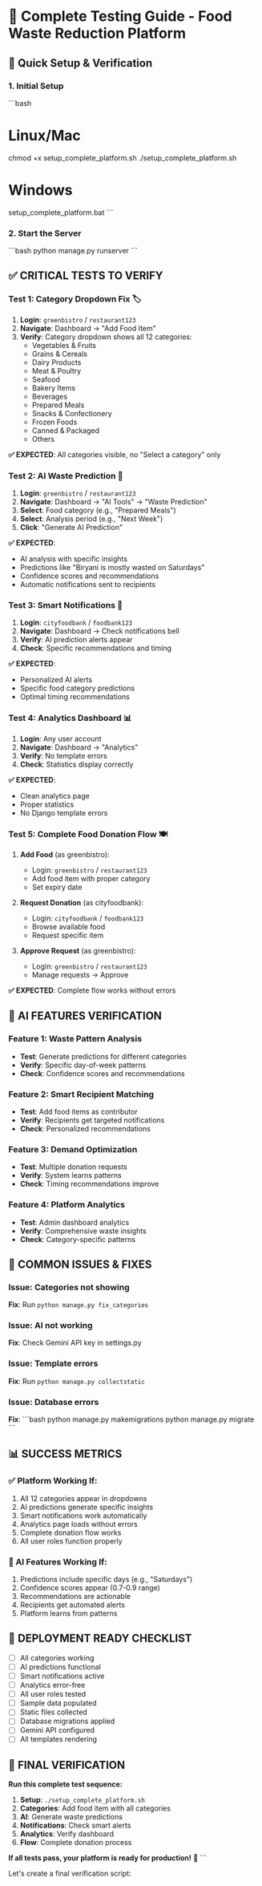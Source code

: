 # 🧪 Complete Testing Guide - Food Waste Reduction Platform

## 🚀 Quick Setup & Verification

### 1. **Initial Setup**
\`\`\`bash
# Linux/Mac
chmod +x setup_complete_platform.sh
./setup_complete_platform.sh

# Windows
setup_complete_platform.bat
\`\`\`

### 2. **Start the Server**
\`\`\`bash
python manage.py runserver
\`\`\`

## ✅ **CRITICAL TESTS TO VERIFY**

### **Test 1: Category Dropdown Fix** 🏷️
1. **Login**: `greenbistro` / `restaurant123`
2. **Navigate**: Dashboard → "Add Food Item"
3. **Verify**: Category dropdown shows all 12 categories:
   - Vegetables & Fruits
   - Grains & Cereals
   - Dairy Products
   - Meat & Poultry
   - Seafood
   - Bakery Items
   - Beverages
   - Prepared Meals
   - Snacks & Confectionery
   - Frozen Foods
   - Canned & Packaged
   - Others

**✅ EXPECTED**: All categories visible, no "Select a category" only

### **Test 2: AI Waste Prediction** 🤖
1. **Login**: `greenbistro` / `restaurant123`
2. **Navigate**: Dashboard → "AI Tools" → "Waste Prediction"
3. **Select**: Food category (e.g., "Prepared Meals")
4. **Select**: Analysis period (e.g., "Next Week")
5. **Click**: "Generate AI Prediction"

**✅ EXPECTED**: 
- AI analysis with specific insights
- Predictions like "Biryani is mostly wasted on Saturdays"
- Confidence scores and recommendations
- Automatic notifications sent to recipients

### **Test 3: Smart Notifications** 📱
1. **Login**: `cityfoodbank` / `foodbank123`
2. **Navigate**: Dashboard → Check notifications bell
3. **Verify**: AI prediction alerts appear
4. **Check**: Specific recommendations and timing

**✅ EXPECTED**: 
- Personalized AI alerts
- Specific food category predictions
- Optimal timing recommendations

### **Test 4: Analytics Dashboard** 📊
1. **Login**: Any user account
2. **Navigate**: Dashboard → "Analytics"
3. **Verify**: No template errors
4. **Check**: Statistics display correctly

**✅ EXPECTED**: 
- Clean analytics page
- Proper statistics
- No Django template errors

### **Test 5: Complete Food Donation Flow** 🍽️
1. **Add Food** (as greenbistro):
   - Login: `greenbistro` / `restaurant123`
   - Add food item with proper category
   - Set expiry date

2. **Request Donation** (as cityfoodbank):
   - Login: `cityfoodbank` / `foodbank123`
   - Browse available food
   - Request specific item

3. **Approve Request** (as greenbistro):
   - Login: `greenbistro` / `restaurant123`
   - Manage requests → Approve

**✅ EXPECTED**: Complete flow works without errors

## 🤖 **AI FEATURES VERIFICATION**

### **Feature 1: Waste Pattern Analysis**
- **Test**: Generate predictions for different categories
- **Verify**: Specific day-of-week patterns
- **Check**: Confidence scores and recommendations

### **Feature 2: Smart Recipient Matching**
- **Test**: Add food items as contributor
- **Verify**: Recipients get targeted notifications
- **Check**: Personalized recommendations

### **Feature 3: Demand Optimization**
- **Test**: Multiple donation requests
- **Verify**: System learns patterns
- **Check**: Timing recommendations improve

### **Feature 4: Platform Analytics**
- **Test**: Admin dashboard analytics
- **Verify**: Comprehensive waste insights
- **Check**: Category-specific patterns

## 🐛 **COMMON ISSUES & FIXES**

### **Issue**: Categories not showing
**Fix**: Run `python manage.py fix_categories`

### **Issue**: AI not working
**Fix**: Check Gemini API key in settings.py

### **Issue**: Template errors
**Fix**: Run `python manage.py collectstatic`

### **Issue**: Database errors
**Fix**: 
\`\`\`bash
python manage.py makemigrations
python manage.py migrate
\`\`\`

## 📊 **SUCCESS METRICS**

### **✅ Platform Working If:**
1. All 12 categories appear in dropdowns
2. AI predictions generate specific insights
3. Smart notifications work automatically
4. Analytics page loads without errors
5. Complete donation flow works
6. All user roles function properly

### **🎯 AI Features Working If:**
1. Predictions include specific days (e.g., "Saturdays")
2. Confidence scores appear (0.7-0.9 range)
3. Recommendations are actionable
4. Recipients get automated alerts
5. Platform learns from patterns

## 🚀 **DEPLOYMENT READY CHECKLIST**

- [ ] All categories working
- [ ] AI predictions functional
- [ ] Smart notifications active
- [ ] Analytics error-free
- [ ] All user roles tested
- [ ] Sample data populated
- [ ] Static files collected
- [ ] Database migrations applied
- [ ] Gemini API configured
- [ ] All templates rendering

## 🎉 **FINAL VERIFICATION**

**Run this complete test sequence:**

1. **Setup**: `./setup_complete_platform.sh`
2. **Categories**: Add food item with all categories
3. **AI**: Generate waste predictions
4. **Notifications**: Check smart alerts
5. **Analytics**: Verify dashboard
6. **Flow**: Complete donation process

**If all tests pass, your platform is ready for production!** 🚀
\`\`\`

Let's create a final verification script:
